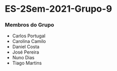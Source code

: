 # ES-2Sem-2021-Grupo-9 



### Membros do Grupo

-  Carlos Portugal
-  Carolina Camilo
-  Daniel Costa
-  José Pereira
-  Nuno Dias
-  Tiago Martins


